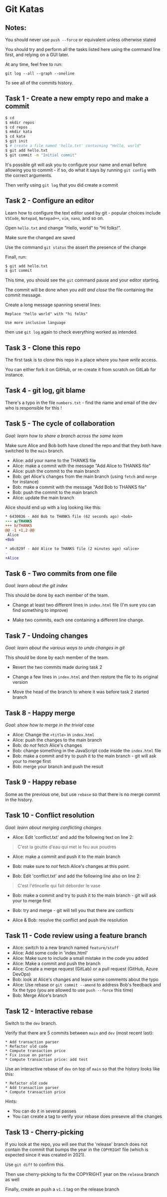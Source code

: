 # Git Katas

## Notes:

You should never use `push --force` or equivalent unless otherwise stated

You should try and perform all the tasks listed here using the command line first,
and relying on a GUI later.

At any time, feel free to run:

```
git log --all --graph --oneline
```

To see all of the commits history.

## Task 1 - Create a new empty repo and make a commit

```bash
$ cd
$ mkdir repos
$ cd repos
$ mkdir kata
$ cd kata
$ git init
$ # create a file named 'hello.txt' containing "Hello, world"
$ git add hello.txt
$ git commit -m "Initial commit"
```

It's possible git will ask you to configure your name and email before
allowing you to commit - if so, do what it says by running `git config` with the
correct arguments.

Then verify using `git log` that you did create a commit

## Task 2 - Configure an editor

Learn how to configure the text editor used by git - popular choices
include `VSCode`, `Notepad`, `Notepad++`, `vim`, `nano`, and so on.

Open `hello.txt` and change "Hello, world" to "Hi folks!".

Make sure the changed are saved

Use the command `git status` the assert the presence of the change

Finall, run:

```bash
$ git add hello.txt
$ git commit
```

This time, you should see the `git` command pause and your editor starting.

The commit will be done when you *edit and close* the file containing
the commit message.

Create a long message spanning several lines:

```
Replace "hello world" with "hi folks"

Use more inclusive language
```

then use `git log` again
to check everything worked as intended.

## Task 3 - Clone this repo

The first task is to clone this repo in a place where you have *write* access.

You can either fork it on GitHub, or re-create it from scratch on GitLab for instance.

## Task 4 - git log, git blame

There's a typo in the file `numbers.txt` - find the name and email of the
dev who is responsible for this !

## Task 5 - The cycle of collaboration

*Goal: learn how to share a branch across the same team*

Make sure Alice and Bob both have cloned the repo and
that they both have switched to the `main` branch.

* Alice: add your name to the THANKS file
* Alice: make a commit with the message "Add Alice to THANKS file"
* Alice: push the commit to the main branch
* Bob: get Alice's changes from the main branch (using `fetch` and `merge` for instance)
* Bob: make a commit with the message "Add Bob to THANKS file"
* Bob: push the commit to the main branch
* Alice: update the main branch

Alice should end up with a log looking like this:

```diff
* 6430036 - Add Bob to THANKS file (62 seconds ago) <bob>
--- a/THANKS
+++ b/THANKS
@@ -1 +1,2 @@
 Alice
+Bob

* a6c829f - Add Alice to THANKS file (2 minutes ago) <alice>
-
+Alice
```

## Task 6 - Two commits from one file

*Goal: learn about the git index*

This should be done by each member of the team.

* Change at least two different lines in `index.html` file (I'm sure you can find something to improve)

* Make two commits, each one containing a different line change.

## Task 7 - Undoing changes

*Goal: learn about the various ways to undo changes in git*

This should be done by each member of the team.

* Revert the two commits made during task 2

* Change a few lines in `index.html` and then restore the file to its original version

* Move the head of the branch to where it was before task 2 started branch

## Task 8 - Happy merge

*Goal: show how to merge in the trivial case*

* Alice: Change the `<title>` in `index.html`
* Alice: push the changes to the main branch
* Bob: do *not* fetch Alice's changes
* Bob: change something in the JavaScript code inside the `index.html` file
* Bob: make a commit and try to push it to the main branch - git will ask
  your to merge first
* Bob: merge your branch and push the result

## Task 9 - Happy  rebase

Some as the previous one, but use `rebase` so that there is no merge commit in the history.

## Task 10 - Conflict resolution

*Goal: learn about merging conflicting changes*

* Alice: Edit 'conflict.txt' and add the following text on line 2:

> C'est la goutte d'eau qui met le feu aux poudres

* Alice: make a commit and push it to the main branch

* Bob: make sure to *not* fetch Alice's changes at this point.

* Bob: Edit 'conflict.txt' and add the following line also on line 2:

> C'est l'étincelle qui fait déborder le vase

* Bob: make a commit and try to push it to the main branch - git will ask
  your to merge first

* Bob: try and merge - git will tell you that there are conflicts

* Alice & Bob: resolve the conflict and push the resolution

## Task 11 - Code review using a feature branch

* Alice: switch to a new branch named `feature/stuff`
* Alice: Add some code in 'index.html'
* Alice: Make sure to include a small mistake in the code you added
* Alice: Make a commit and push the branch
* Alice: Create a merge request (GitLab) or a pull request (GitHub, Azure DevOps)
* Bob: look at Alice's changes and leave some comments about the typo
* Alice: Use rebase or `git commit --amend` to address Bob's feedback and fix
  the typo (you are allowed to use `push --force` this time)
* Bob: Merge Alice's branch


## Task 12 - Interactive rebase

Switch to the `dev` branch.

Verify that there are 5 commits between `main` and `dev` (most recent last):

```
* Add transaction parser
* Refactor old code
* Compute transaction price
* Fix issue on parser
* Compute transaction price: add test
```

Use an interactive rebase of `dev` on top of `main` so that the history
looks like this:

```
* Refactor old code
* Add transaction parser
* Compute transaction price
```

Hints:

* You can do it in several passes
* You can create a tag to verify your rebase does presevre all the changes


## Task 13 - Cherry-picking

If you look at the repo, you will see that the 'release' branch does not contain
the commit that bumps the year in the `COPYRIGHT` file (which is expected since it was
created in 2021).

Use `git diff` to confirm this.

Then use cherry-picking to fix the COPYRIGHT year on the `release` branch as well

Finally, create an push a `v1.1` tag on the release branch

